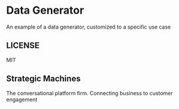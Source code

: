 # Data Generator

An example of a data generator, customized to a specific use case

## LICENSE
MIT


## Strategic Machines
The conversational platform firm. Connecting business to customer engagement